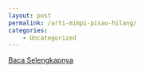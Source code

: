 ```yaml
---
layout: post
permalink: /arti-mimpi-pisau-hilang/
categories:
    - Uncategorized
---
```


[Baca Selengkapnya](/08)